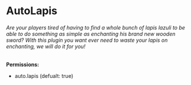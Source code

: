 # AutoLapis
###### Are your players tired of having to find a whole bunch of lapis lazuli to be able to do something as simple as enchanting his brand new wooden sword? With this plugin you want ever need to waste your lapis on enchanting, we will do it for you!

**Permissions:**
- auto.lapis (defualt: true)
